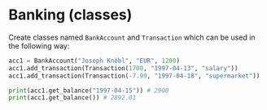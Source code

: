 # Banking (classes)

Create classes named `BankAccount` and `Transaction` which can be used in the following way:

```py
acc1 = BankAccount("Joseph Knöbl", "EUR", 1200)
acc1.add_transaction(Transaction(1700, "1997-04-13", "salary"))
acc1.add_transaction(Transaction(-7.99, "1997-04-18", "supermarket"))

print(acc1.get_balance("1997-04-15")) # 2900
print(acc1.get_balance()) # 2892.01
```

